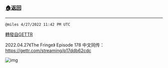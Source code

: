 ###  [:house:返回](README.md)
---


`@miles 4/27/2022 11:42 PM UTC`

[轉發自GETTR](https://gettr.com/post/p17dxmud274)

2022.04.27《The Fringe》 Episode 178
中文同传：https://gettr.com/streaming/p17ddb62cdc

![img](https://media.gettr.com/group10/origin/2022/04/27/23/70720d66-8549-3b0f-114e-fc2583a5a4c9/6383d6c383a688bc0ce747d8282e44b3.jpeg)
